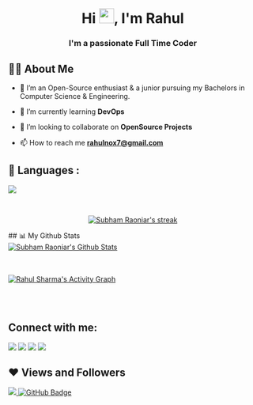 
<h1 align="center">Hi <img src="https://raw.githubusercontent.com/MartinHeinz/MartinHeinz/master/wave.gif" width="30px">, I'm Rahul</h1>
<h3 align="center">I'm a passionate Full Time Coder</h3>


## 🙋‍♂️ About Me

- 🔭 I’m an Open-Source enthusiast & a junior pursuing my Bachelors in Computer Science & Engineering.

- 🌱 I’m currently learning **DevOps**

- 👯 I’m looking to collaborate on **OpenSource Projects**

- 📫 How to reach me **rahulnox7@gmail.com**

## 🚀 Languages :

<p align="left"> 
    <a href="https://www.java.com" target="_blank"> <img src="https://img.icons8.com/color/48/000000/java-coffee-cup-logo.png"/> </a>
    
</p>

<!-- [![React Badge](https://img.shields.io/badge/-React-61DBFB?style=for-the-badge&labelColor=black&logo=react&logoColor=61DBFB)](#)  [![Javascript Badge](https://img.shields.io/badge/-Javascript-F0DB4F?style=for-the-badge&labelColor=black&logo=javascript&logoColor=F0DB4F)](#) [![Typescript Badge](https://img.shields.io/badge/-Typescript-007acc?style=for-the-badge&labelColor=black&logo=typescript&logoColor=007acc)](#) [![Nodejs Badge](https://img.shields.io/badge/-Nodejs-3C873A?style=for-the-badge&labelColor=black&logo=node.js&logoColor=3C873A)](#) [![GraphQL Badge](https://img.shields.io/badge/-GraphQl-e535ab?style=for-the-badge&labelColor=black&logo=node.js&logoColor=e535ab)](#) -->
<br/>

<p align="center">
    <a href="https://github.com/Noxx-7/github-readme-streak-stats">
        <img title="🔥 Get streak stats for your profile at git.io/streak-stats" alt="Subham Raoniar's streak" src="https://github-readme-streak-stats.herokuapp.com/?user=Noxx-7&theme=black-ice&hide_border=true&stroke=0000&background=060A0CD0"/>
    </a>
    </p>
## 📊 My Github Stats

<br/>
    <a href="https://github.com/Noxx-7/github-readme-stats"><img alt="Subham Raoniar's Github Stats" src="https://github-readme-stats.vercel.app/api?username=Noxx-7&show_icons=true&count_private=true&theme=react&hide_border=true&bg_color=0D1117" /></a>

  <br/>


<br/>
<br/>

<a href="https://github.com/Noxx-7/github-readme-activity-graph"><img alt="Rahul Sharma's Activity Graph" src="https://activity-graph.herokuapp.com/graph?username=Noxx-7&bg_color=0D1117&color=5BCDEC&line=5BCDEC&point=FFFFFF&hide_border=true" /></a>

<br/>
<br/>

## Connect with me:
<p align="left">

<a href = "https://www.linkedin.com/in/rahul-sharma-603935182/"><img src="https://img.icons8.com/fluent/48/000000/linkedin.png"/></a>
<a href = "https://twitter.com/Nox75518904"><img src="https://img.icons8.com/fluent/48/000000/twitter.png"/></a>
<a href = "https://www.instagram.com/___nox7/"><img src="https://img.icons8.com/fluent/48/000000/instagram-new.png"/></a>
<a href = "https://www.youtube.com/channel/UCS4IkTAy5uw-BRQXFsnt0xw"><img src="https://img.icons8.com/color/48/000000/youtube-play.png"/></a>

</p>

## ❤ Views and Followers
<a href="https://github.com/Meghna-DAS/github-profile-views-counter">
    <img src="https://komarev.com/ghpvc/?username=Noxx-7">
</a>
<a href="https://github.com/Noxx-7?tab=followers"><img src="https://img.shields.io/github/followers/Noxx-7?label=Followers&style=social" alt="GitHub Badge"></a>
